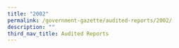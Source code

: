 ```yaml
---
title: "2002"
permalink: /government-gazette/audited-reports/2002/
description: ""
third_nav_title: Audited Reports
---
```

